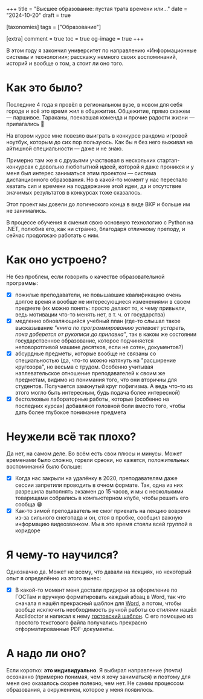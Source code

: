 +++
title = "Высшее образование: пустая трата времени или..."
date = "2024-10-20"
draft = true

[taxonomies]
tags = ["Образование"]

[extra]
comment = true
toc = true
og-image = true
+++

В этом году я закончил университет по направлению &laquo;Информационные системы и технологии&raquo;; расскажу немного своих воспоминаний, историй и вообще о том, а стоит ли оно того.

<!--more-->

# Как это было?

Последние 4 года я провёл в региональном вузе, в новом для себя городе и всё это время жил в общежитии. Общежитие, прямо скажем &mdash; паршивое. Тараканы, поехавшая коменда и прочие радости жизни &mdash; прилагались :smiling_face_with_tear:

На втором курсе мне повезло выиграть в конкурсе рандома игровой ноутбук, которым до сих пор пользуюсь. Как бы я без него выживал на айтишной специальности &mdash; даже и не знаю.

Примерно там же я с друзьями участвовал в нескольких стартап-конкурсах с довольно любопытной идеей, которой я даже проникся и у меня был интерес заниматься этим проектом &mdash; система дистанционного образования. Но в какой-то момент у нас перестало хватать сил и времени на поддержание этой идеи, да и отсутствие значимых результатов в конкурсах тоже сказалось.

Этот проект мы довели до логического конца в виде ВКР и больше им не занимались.

В процессе обучения я сменил свою основную технологию с Python на .NET, полюбив его, как ни странно, благодаря отличному преподу, и сейчас продолжаю работать с ним.

# Как оно устроено?

Не без проблем, если говорить о качестве образовательной программы:
- [x] пожилые преподаватели, не повышавшие квалификацию очень долгое время и вообще не интересующиеся изменениями в своем предмете (их можно понять: просто делают то, к чему привыкли, ведь мотивации что-то менять нет, в т. ч. от государства)
- [x] медленно обновляющийся учебный план (где-то слышал такое высказывание *"книга по программированию успевает устареть, пока доберется от рукописи до прилавка"*, так в каком же состоянии государственное образование, которое подчиняется неповоротливой машине десятков, если не сотен, документов?)
- [x] абсурдные предметы, которые вообще не связаны со специальностью (да, что-то можно натянуть на "расширение кругозора", но весьма с трудом. Особенно учитывая наплевательское отношение преподавателей к своим же предметам, видимо из понимания того, что они вторичны для студентов. Получается замкнутый круг пофигизма. А ведь что-то из этого могло быть интересным, будь подача более интересной)
- [x] бестолковые лабораторные работы, которые (особенно на последних курсах) добавляют головной боли вместо того, чтобы дать более глубокое понимание предмета

# Неужели всё так плохо?

Да нет, на самом деле. Во всём есть свои плюсы и минусы. Может временами было сложно, горели ср~~а~~оки, но кажется, положительных воспоминаний было больше:

- [x] Когда нас закрыли на удалёнку в 2020, преподавателям даже сессии запретили проводить в очном формате. Так, одна из них разрешила выполнять экзамен до 15 часов, и мы с несколькими товарищами собрались в компьютерном клубе, чтобы решить его сообща 😁
- [x] Как-то зимой преподаватель не смог приехать на лекцию вовремя из-за сильного снегопада и он, стоя в пробке, сообщил важную информацию видеозвонком. Мы в это время стояли всей группой в коридоре

# Я чему-то научился?

Однозначно да. Может не всему, что давали на лекциях, но некоторый опыт я определённо из этого вынес:

- [x] В какой-то момент меня достали придирки за оформление по ГОСТам и вручную форматировать каждый абзац в Word, так что сначала я нашёл прекрасный шаблон для [Word](https://github.com/konstantin-morenko/report-732-2017), а потом, чтобы вообще исключить необходимость ручной работы со стилями нашёл Asciidoctor и написал к нему [гостовский шаблон](https://github.com/dadyarri/report-template-asciidoc/). С его помощью из простого текстового файла получались прекрасно отформатированные PDF-документы.

# А надо ли оно?

Если коротко: **это индивидуально**. Я выбирал направление *(почти)* осознанно (примерно понимая, чем я хочу заниматься) и поэтому для меня оно оказалось скорее полезно, чем нет. Не самим процессом образования, а окружением, которое у меня появилось.